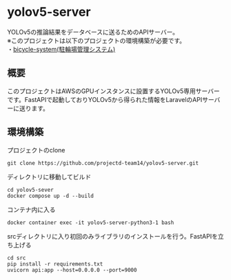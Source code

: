 # yolov5-server  
YOLOv5の推論結果をデータベースに送るためのAPIサーバー。  
※このプロジェクトは以下のプロジェクトの環境構築が必要です。  
・[bicycle-system(駐輪場管理システム)](https://github.com/projectd-team14/bicycle_system)
## 概要  
このプロジェクトはAWSのGPUインスタンスに設置するYOLOv5専用サーバーです。FastAPIで起動しておりYOLOv5から得られた情報をLaravelのAPIサーバーに送ります。
## 環境構築
プロジェクトのclone  
```
git clone https://github.com/projectd-team14/yolov5-server.git
```
ディレクトリに移動してビルド  
```
cd yolov5-sever  
docker compose up -d --build
```
コンテナ内に入る
```
docker container exec -it yolov5-server-python3-1 bash
```
srcディレクトリに入り初回のみライブラリのインストールを行う。FastAPIを立ち上げる
```
cd src
pip install -r requirements.txt
uvicorn api:app --host=0.0.0.0 --port=9000
```
